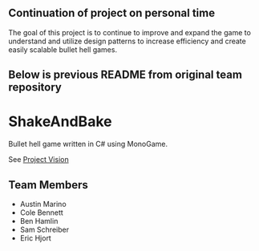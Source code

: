## Continuation of project on personal time

The goal of this project is to continue to improve and expand the game to understand and utilize design patterns to increase efficiency and create easily scalable bullet hell games.

## Below is previous README from original team repository

# ShakeAndBake

Bullet hell game written in C# using MonoGame.

See [Project Vision](ProjectVision.md)

## Team Members
* Austin Marino
* Cole Bennett
* Ben Hamlin
* Sam Schreiber
* Eric Hjort
